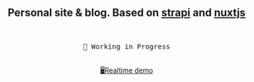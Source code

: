 <h2 align="center">
Personal site & blog. Based on <a href="https://strapi.io/why-strapi">strapi</a> and <a href="https://v3.nuxtjs.org/">nuxtjs</a>
</h2><br>

<pre align="center">
🧪 Working in Progress
</pre>

<p align="center">
<br>
<a href="https://627ca796f869270009373560--bucolic-faloodeh-54e0bd.netlify.app/blog">🖥Realtime demo</a>

